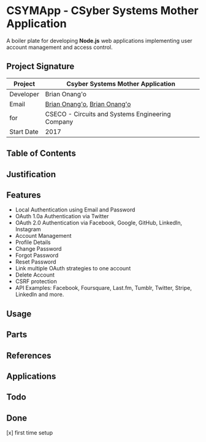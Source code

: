 # CSYMApp - CSyber Systems Mother Application
A boiler plate for developing **Node.js** web applications implementing user account management and access control.




## Project Signature
Project | **Csyber Systems Mother Application**
---|----------------
Developer | Brian Onang'o
Email  | [Brian Onang'o](mailto:brian@cseco.co.ke), [Brian Onang'o](mailto:surgbc@gmail.com)
for  | CSECO - Circuits and Systems Engineering Company
Start Date  | 2017 

## Table of Contents

## Justification


## Features
- Local Authentication using Email and Password
- OAuth 1.0a Authentication via Twitter
- OAuth 2.0 Authentication via Facebook, Google, GitHub, LinkedIn, Instagram
- Account Management
- Profile Details
- Change Password
- Forgot Password
- Reset Password
- Link multiple OAuth strategies to one account
- Delete Account
- CSRF protection
- API Examples: Facebook, Foursquare, Last.fm, Tumblr, Twitter, Stripe, LinkedIn and more.

## Usage

## Parts


## References

## Applications


## Todo

## Done
[x] first time setup
